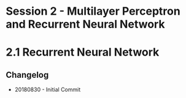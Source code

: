 # Session 2 - Multilayer Perceptron and Recurrent Neural Network
# 2.1 Recurrent Neural Network

## Changelog
* 20180830 - Initial Commit
